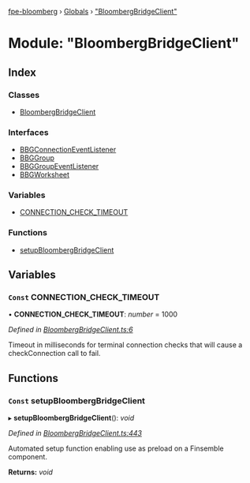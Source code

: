 [fpe-bloomberg](../README.md) › [Globals](../globals.md) › ["BloombergBridgeClient"](_bloombergbridgeclient_.md)

# Module: "BloombergBridgeClient"

## Index

### Classes

* [BloombergBridgeClient](../classes/_bloombergbridgeclient_.bloombergbridgeclient.md)

### Interfaces

* [BBGConnectionEventListener](../interfaces/_bloombergbridgeclient_.bbgconnectioneventlistener.md)
* [BBGGroup](../interfaces/_bloombergbridgeclient_.bbggroup.md)
* [BBGGroupEventListener](../interfaces/_bloombergbridgeclient_.bbggroupeventlistener.md)
* [BBGWorksheet](../interfaces/_bloombergbridgeclient_.bbgworksheet.md)

### Variables

* [CONNECTION_CHECK_TIMEOUT](_bloombergbridgeclient_.md#const-connection_check_timeout)

### Functions

* [setupBloombergBridgeClient](_bloombergbridgeclient_.md#const-setupbloombergbridgeclient)

## Variables

### `Const` CONNECTION_CHECK_TIMEOUT

• **CONNECTION_CHECK_TIMEOUT**: *number* = 1000

*Defined in [BloombergBridgeClient.ts:6](https://github.com/ChartIQ/fpe-bloomberg/blob/6851a71/src/clients/BloombergBridgeClient/BloombergBridgeClient.ts#L6)*

Timeout in milliseconds for terminal connection checks that will cause a checkConnection
call to fail.

## Functions

### `Const` setupBloombergBridgeClient

▸ **setupBloombergBridgeClient**(): *void*

*Defined in [BloombergBridgeClient.ts:443](https://github.com/ChartIQ/fpe-bloomberg/blob/6851a71/src/clients/BloombergBridgeClient/BloombergBridgeClient.ts#L443)*

Automated setup function enabling use as preload on a Finsemble component.

**Returns:** *void*

